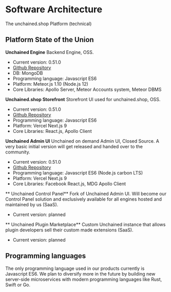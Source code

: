 # Software Architecture

The unchained.shop Platform (technical)

## Platform State of the Union

**Unchained Engine**
Backend Engine, OSS.
- Current version: 0.51.0
- [Github Repository][2]
- DB: MongoDB
- Programming language: Javascript ES6
- Platform: Meteor.js 1.10 (Node.js 12)
- Core Libraries: Apollo Server, Meteor Accounts system, Meteor DBMS

**Unchained.shop Storefront**
Storefront UI used for unchained.shop, OSS.
- Current version: 0.51.0
- [Github Repository][3]
- Programming language: Javascript ES6
- Platform: Vercel Next.js 9
- Core Libraries: React.js, Apollo Client

**Unchained Admin UI**
Unchained on demand Admin UI, Closed Source. A very basic initial version will get released and handed over to the community.
- Current version: 0.51.0
- [Github Repository][2]
- Programming language: Javascript ES6 (Node.js carbon LTS)
- Platform: Vercel Next.js 9
- Core Libraries: Facebook React.js, MDG Apollo Client

** Unchained Control Panel**
Fork of Unchained Admin UI. Will become our Control Panel solution and exclusively available for all engines hosted and maintained by us (SaaS).
- Current version: planned

** Unchained Plugin Marketplace**
Custom Unchained instance that allows plugin developers sell their custom made extensions (SaaS).
- Current version: planned

## Programming languages

The only programming language used in our products currently is Javascript ES6. We plan to diversify more in the future by building new server-side microservices with modern programming languages like Rust, Swift or Go.

[1]:	https://github.com/unchainedshop/unchained-evolution
[2]:	https://github.com/unchainedshop/unchained
[3]:	https://github.com/unchainedshop/unchained-website
